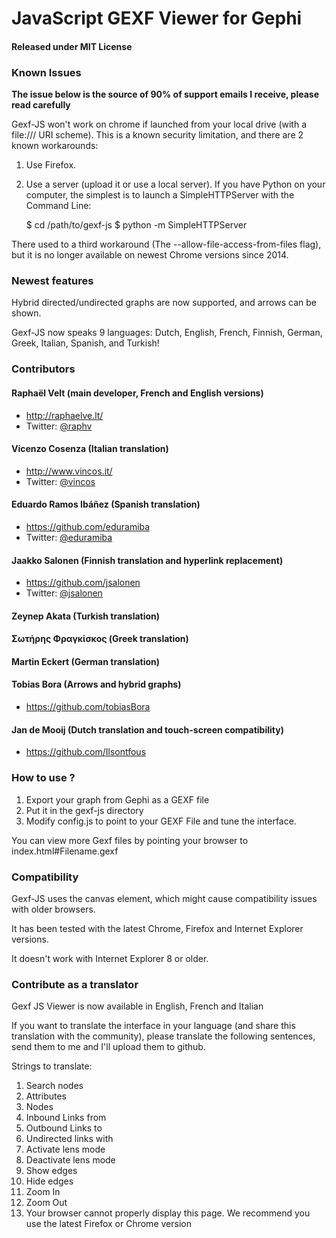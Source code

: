 # JavaScript GEXF Viewer for Gephi #

#### Released under MIT License ###

### Known Issues

**The issue below is the source of 90% of support emails I receive, please read carefully**

Gexf-JS won't work on chrome if launched from your local drive (with a file:/// URI scheme).
This is a known security limitation, and there are 2 known workarounds:

1. Use Firefox.
2. Use a server (upload it or use a local server). If you have Python on your computer, the simplest is to launch a SimpleHTTPServer with the Command Line:

     $ cd /path/to/gexf-js
     $ python -m SimpleHTTPServer

There used to a third workaround (The --allow-file-access-from-files flag), but it is no longer available on newest Chrome versions since 2014.

### Newest features

Hybrid directed/undirected graphs are now supported, and arrows can be shown.

Gexf-JS now speaks 9 languages: Dutch, English, French, Finnish, German, Greek, Italian, Spanish, and Turkish!

### Contributors

#### Raphaël Velt (main developer, French and English versions)

* http://raphaelve.lt/
* Twitter: [@raphv](http://twitter.com/raphv)

#### Vicenzo Cosenza (Italian translation)

* http://www.vincos.it/
* Twitter: [@vincos](http://twitter.com/vincos)

#### Eduardo Ramos Ibáñez (Spanish translation)

* https://github.com/eduramiba
* Twitter: [@eduramiba](http://twitter.com/eduramiba)

#### Jaakko Salonen (Finnish translation and hyperlink replacement)

* https://github.com/jsalonen
* Twitter: [@jsalonen](http://twitter.com/jsalonen)

#### Zeynep Akata (Turkish translation)

#### Σωτήρης Φραγκίσκος (Greek translation)

#### Martin Eckert (German translation)

#### Tobias Bora (Arrows and hybrid graphs)

* https://github.com/tobiasBora

#### Jan de Mooij (Dutch translation and touch-screen compatibility)

* https://github.com/Ilsontfous

### How to use ?

1. Export your graph from Gephi as a GEXF file
2. Put it in the gexf-js directory
3. Modify config.js to point to your GEXF File and tune the interface.

You can view more Gexf files by pointing your browser to index.html#Filename.gexf

### Compatibility

Gexf-JS uses the canvas element, which might cause compatibility issues with older browsers.

It has been tested with the latest Chrome, Firefox and Internet Explorer versions.

It doesn't work with Internet Explorer 8 or older.

### Contribute as a translator

Gexf JS Viewer is now available in English, French and Italian

If you want to translate the interface in your language (and share this translation with the community), please translate the following sentences, send them to me and I'll upload them to github.

Strings to translate:

1. Search nodes
2. Attributes
3. Nodes
4. Inbound Links from
5. Outbound Links to
6. Undirected links with
7. Activate lens mode
8. Deactivate lens mode
9. Show edges
1. Hide edges
1. Zoom In
1. Zoom Out
1. Your browser cannot properly display this page. We recommend you use the latest Firefox or Chrome version